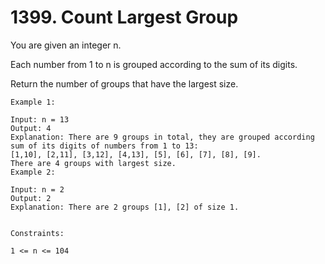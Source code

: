 # 1399. Count Largest Group

You are given an integer n.

Each number from 1 to n is grouped according to the sum of its digits.

Return the number of groups that have the largest size.


```
Example 1:

Input: n = 13
Output: 4
Explanation: There are 9 groups in total, they are grouped according sum of its digits of numbers from 1 to 13:
[1,10], [2,11], [3,12], [4,13], [5], [6], [7], [8], [9].
There are 4 groups with largest size.
Example 2:

Input: n = 2
Output: 2
Explanation: There are 2 groups [1], [2] of size 1.


Constraints:

1 <= n <= 104
```
